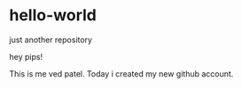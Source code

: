 # hello-world
just another repository

hey pips!

This is me ved patel.
Today i created my new github account.

